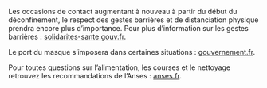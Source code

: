 Les occasions de contact augmentant à nouveau à partir
du début du déconfinement, le respect des gestes barrières
et de distanciation physique prendra encore plus d’importance.
Pour plus d’information sur les gestes barrières :
[solidarites-sante.gouv.fr](https://solidarites-sante.gouv.fr/soins-et-maladies/maladies/maladies-infectieuses/coronavirus/tout-savoir-sur-le-covid-19/article/comment-se-proteger-du-coronavirus-covid-19).

Le port du masque s’imposera dans certaines situations :
[gouvernement.fr](https://www.gouvernement.fr/info-coronavirus/masques-grand-public).

Pour toutes questions sur l’alimentation, les courses et le nettoyage
retrouvez les recommandations de l’Anses :
[anses.fr](https://www.anses.fr/fr/content/coronavirus-alimentation-courses-nettoyage-les-recommandations-de-l%E2%80%99anses).
